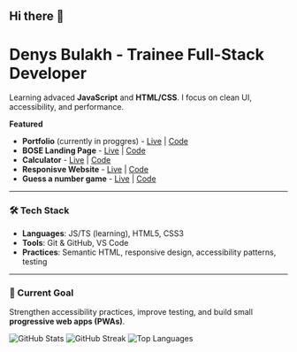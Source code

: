 ## Hi there 👋
# Denys Bulakh - Trainee Full-Stack Developer

Learning advaced **JavaScript** and **HTML/CSS**. I focus on clean UI, accessibility, and performance.

**Featured**
- **Portfolio** (currently in proggres) - [Live](https://deny-hl.github.io/portfolio/) | [Code](https://github.com/deny-hl/portfolio)
- **BOSE Landing Page** - [Live](https://deny-hl.github.io/bose_landing/) | [Code](https://github.com/deny-hl/bose_landing?tab=readme-ov-file)
- **Calculator** - [Live](https://deny-hl.github.io/calculator/) | [Code](https://github.com/deny-hl/calculator)
- **Responisve Website** - [Live](https://acceler94.github.io/CSS-assignment/) | [Code](https://github.com/ACCeler94/CSS-assignment)
- **Guess a number game** - [Live](https://deny-hl.github.io/js_first-assigment/) | [Code](https://github.com/deny-hl/js_first-assigment)

---

### 🛠️ Tech Stack
- **Languages**: JS/TS (learning), HTML5, CSS3
- **Tools**: Git & GitHub, VS Code
- **Practices**: Semantic HTML, responsive design, accessibility patterns, testing

---

### 🎯 Current Goal
Strengthen accessibility practices, improve testing, and build small **progressive web apps (PWAs)**.


![GitHub Stats](https://github-readme-stats.vercel.app/api?username=deny-hl&show_icons=true&theme=radical)
![GitHub Streak](https://streak-stats.demolab.com/?user=deny-hl&theme=dark)
![Top Languages](https://github-readme-stats.vercel.app/api/top-langs/?username=deny-hl&layout=compact)
